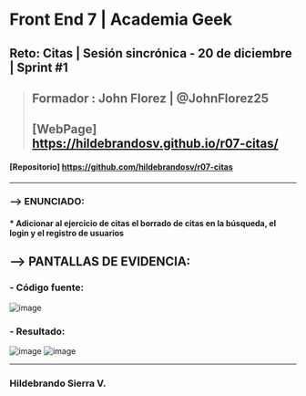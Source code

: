 # Front End 7 | Academia Geek
## Reto: Citas | Sesión sincrónica - 20 de diciembre | Sprint #1

> ## Formador : John Florez | @JohnFlorez25
> ## [WebPage] https://hildebrandosv.github.io/r07-citas/
#### [Repositorio] https://github.com/hildebrandosv/r07-citas
___
### --> ENUNCIADO:
#### * Adicionar al ejercicio de citas el borrado de citas en la búsqueda, el login y el registro de usuarios

## --> PANTALLAS DE EVIDENCIA:

### - Código fuente:
![image](https://user-images.githubusercontent.com/73366557/146843927-f7750b38-2e38-4e07-a54e-d3370361eb38.png)

### - Resultado:
![image](https://user-images.githubusercontent.com/73366557/146843722-1eefad8a-8cd9-4f72-a7f6-fc99733edfe5.png)
![image](https://user-images.githubusercontent.com/73366557/146843851-7d357a71-07fc-4677-be46-e3e4c2cb6406.png)

___
### Hildebrando Sierra V.


